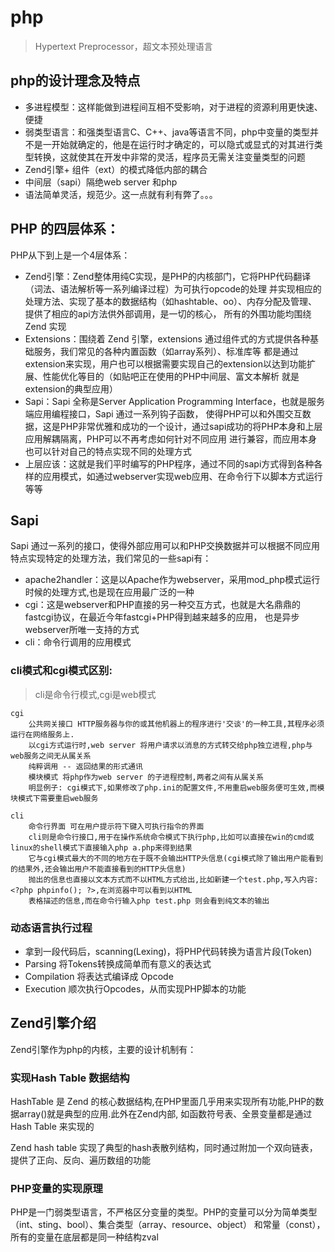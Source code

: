 # php

> Hypertext Preprocessor，超文本预处理语言

## php的设计理念及特点

- 多进程模型：这样能做到进程间互相不受影响，对于进程的资源利用更快速、便捷
- 弱类型语言：和强类型语言C、C++、java等语言不同，php中变量的类型并不是一开始就确定的，他是在运行时才确定的，可以隐式或显式的对其进行类型转换，这就使其在开发中非常的灵活，程序员无需关注变量类型的问题
- Zend引擎+ 组件（ext）的模式降低内部的耦合
- 中间层（sapi）隔绝web server 和php
- 语法简单灵活，规范少。这一点就有利有弊了。。。

## PHP 的四层体系：
PHP从下到上是一个4层体系：
- Zend引擎：Zend整体用纯C实现，是PHP的内核部门，它将PHP代码翻译（词法、语法解析等一系列编译过程）为可执行opcode的处理
并实现相应的处理方法、实现了基本的数据结构（如hashtable、oo）、内存分配及管理、提供了相应的api方法供外部调用，是一切的核心，
所有的外围功能均围绕 Zend 实现
- Extensions：围绕着 Zend 引擎，extensions 通过组件式的方式提供各种基础服务，我们常见的各种内置函数（如array系列）、标准库等
都是通过extension来实现，用户也可以根据需要实现自己的extension以达到功能扩展、性能优化等目的（如贴吧正在使用的PHP中间层、富文本解析
就是extension的典型应用）
- Sapi：Sapi 全称是Server Application Programming Interface，也就是服务端应用编程接口，Sapi 通过一系列钩子函数，
使得PHP可以和外围交互数据，这是PHP非常优雅和成功的一个设计，通过sapi成功的将PHP本身和上层应用解耦隔离，PHP可以不再考虑如何针对不同应用
进行兼容，而应用本身也可以针对自己的特点实现不同的处理方式
- 上层应该：这就是我们平时编写的PHP程序，通过不同的sapi方式得到各种各样的应用模式，如通过webserver实现web应用、在命令行下以脚本方式运行等等


## Sapi
Sapi 通过一系列的接口，使得外部应用可以和PHP交换数据并可以根据不同应用特点实现特定的处理方法，我们常见的一些sapi有：
- apache2handler：这是以Apache作为webserver，采用mod_php模式运行时候的处理方式,也是现在应用最广泛的一种
- cgi：这是webserver和PHP直接的另一种交互方式，也就是大名鼎鼎的fastcgi协议，在最近今年fastcgi+PHP得到越来越多的应用，
也是异步webserver所唯一支持的方式
- cli：命令行调用的应用模式


### cli模式和cgi模式区别:

>cli是命令行模式,cgi是web模式

    cgi
        公共网关接口 HTTP服务器与你的或其他机器上的程序进行'交谈'的一种工具,其程序必须运行在网络服务上.
        以cgi方式运行时,web server 将用户请求以消息的方式转交给php独立进程,php与web服务之间无从属关系
        纯粹调用 -- 返回结果的形式通讯
        模块模式 将php作为web server 的子进程控制,两者之间有从属关系
        明显例子: cgi模式下,如果修改了php.ini的配置文件,不用重启web服务便可生效,而模块模式下需要重启web服务

    cli 
        命令行界面 可在用户提示符下键入可执行指令的界面
        cli则是命令行接口,用于在操作系统命令模式下执行php,比如可以直接在win的cmd或linux的shell模式下直接输入php a.php来得到结果
        它与cgi模式最大的不同的地方在于既不会输出HTTP头信息(cgi模式除了输出用户能看到的结果外,还会输出用户不能直接看到的HTTP头信息)
        抛出的信息也直接以文本方式而不以HTML方式给出,比如新建一个test.php,写入内容:<?php phpinfo(); ?>,在浏览器中可以看到以HTML
        表格描述的信息,而在命令行输入php test.php 则会看到纯文本的输出

### 动态语言执行过程

- 拿到一段代码后，scanning(Lexing)，将PHP代码转换为语言片段(Token)
- Parsing 将Tokens转换成简单而有意义的表达式
- Compilation 将表达式编译成 Opcode
- Execution 顺次执行Opcodes，从而实现PHP脚本的功能


## Zend引擎介绍

Zend引擎作为php的内核，主要的设计机制有：

### 实现Hash Table 数据结构

HashTable 是 Zend 的核心数据结构,在PHP里面几乎用来实现所有功能,PHP的数据array()就是典型的应用.此外在Zend内部,
如函数符号表、全景变量都是通过Hash Table 来实现的

Zend hash table 实现了典型的hash表散列结构，同时通过附加一个双向链表，提供了正向、反向、遍历数组的功能

### PHP变量的实现原理
PHP是一门弱类型语言，不严格区分变量的类型。PHP的变量可以分为简单类型（int、sting、bool）、集合类型（array、resource、object）
和常量（const），所有的变量在底层都是同一种结构zval




















































